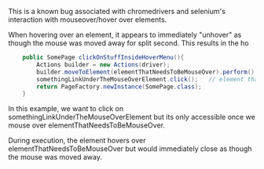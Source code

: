 This is a known bug associated with chromedrivers and selenium's interaction with mouseover/hover over elements. 

When hovering over an element, it appears to immediately "unhover" as though the mouse was moved away for split second. This results in the ho


```java
    public SomePage clickOnStuffInsideHoverMenu(){
        Actions builder = new Actions(driver);
        builder.moveToElement(elementThatNeedsToBeMouseOver).perform(); // Mouse over an the hover element, 
        somethingLinkUnderTheMouseOverElement.click();   // element that we want to click but only accessible from a mouseover menu
        return PageFactory.newInstance(SomePage.class);
    }
```

In this example, we want to click on somethingLinkUnderTheMouseOverElement but its only accessible once we mouse over elementThatNeedsToBeMouseOver.



During execution, the element hovers over elementThatNeedsToBeMouseOver but would immediately close as though the mouse was moved away.

